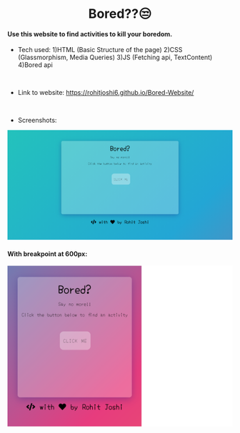 # <div align="center"> Bored??😒 </div>

<h4>Use this website to find activities to kill your boredom.</h4>

- Tech used:
1)HTML (Basic Structure of the page)
2)CSS (Glassmorphism, Media Queries)
3)JS (Fetching api, TextContent)
4)Bored api
<br>

- Link to website: https://rohitjoshi6.github.io/Bored-Website/
<br>

- Screenshots:

![image-1](./Screenshots/image-1.png)

<h4>With breakpoint at 600px: </h4> 

![image-2](./Screenshots/image-2.png)
